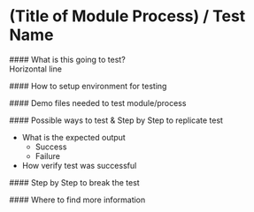 # (Title of Module Process) / Test Name

\#### What is this going to test? <br/>
Horizontal line <br/>

\#### How to setup environment for testing <br/>

\#### Demo files needed to test module/process <br/>

\#### Possible ways to test & Step by Step to replicate test <br/>
  * What is the expected output
    * Success
    * Failure
  * How verify test was successful

\#### Step by Step to break the test<br/>

\#### Where to find more information<br/>
